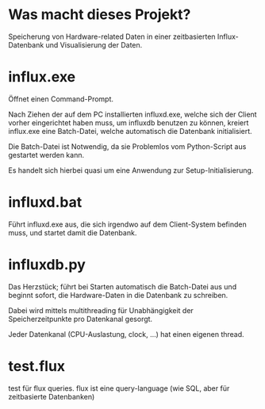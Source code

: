 # Was macht dieses Projekt?

Speicherung von Hardware-related Daten in einer zeitbasierten Influx-Datenbank und Visualisierung der Daten.

# influx.exe

Öffnet einen Command-Prompt.

Nach Ziehen der auf dem PC installierten influxd.exe,
welche sich der Client vorher eingerichtet haben muss,
um influxdb benutzen zu können,
kreiert influx.exe eine Batch-Datei,
welche automatisch die Datenbank initialisiert.

Die Batch-Datei ist Notwendig,
da sie Problemlos vom Python-Script aus gestartet werden kann.

Es handelt sich hierbei quasi um eine Anwendung zur Setup-Initialisierung.

# influxd.bat

Führt influxd.exe aus,
die sich irgendwo auf dem Client-System befinden muss,
und startet damit die Datenbank.

# influxdb.py

Das Herzstück;
führt bei Starten automatisch die Batch-Datei aus und beginnt sofort,
die Hardware-Daten in die Datenbank zu schreiben.

Dabei wird mittels multithreading für Unabhängigkeit der Speicherzeitpunkte pro Datenkanal gesorgt.

Jeder Datenkanal (CPU-Auslastung, clock, ...) hat einen eigenen thread.

# test.flux

test für flux queries.
flux ist eine query-language
(wie SQL, aber für zeitbasierte Datenbanken)